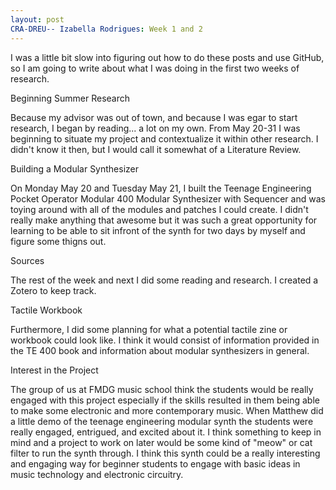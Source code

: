 ```yaml
---
layout: post
CRA-DREU-- Izabella Rodrigues: Week 1 and 2 
---
```


I was a little bit slow into figuring out how to do these posts and use GitHub, so I am going to write about what I was doing in the first two weeks of research. 

Beginning Summer Research 

Because my advisor was out of town, and because I was egar to start research, I began by reading... a lot on my own. From May 20-31 I was beginning to situate my project and contextualize it within other research. I didn't know it then, but I would call it somewhat of a Literature Review. 

Building a Modular Synthesizer 

On Monday May 20 and Tuesday May 21, I built the Teenage Engineering Pocket Operator Modular 400 Modular Synthesizer with Sequencer and was toying around with all of the modules and patches I could create. I didn't really make anything that awesome but it was such a great opportunity for learning to be able to sit infront of the synth for two days by myself and figure some thigns out. 

Sources

The rest of the week and next I did some reading and research. I created a Zotero to keep track. 

Tactile Workbook

Furthermore, I did some planning for what a potential tactile zine or workbook could look like. I think it would consist of information provided in the TE 400 book and information about modular synthesizers in general.  

Interest in the Project

The group of us at FMDG music school think the students would be really engaged with this project especially if the skills resulted in them being able to make some electronic and more contemporary music. When Matthew did a little demo of the teenage engineering modular synth the students were really engaged, entrigued, and excited about it. I think something to keep in mind and a project to work on later would be some kind of "meow" or cat filter to run the synth through. I think this synth could be a really interesting and engaging way for beginner students to engage with basic ideas in music technology and electronic circuitry. 
